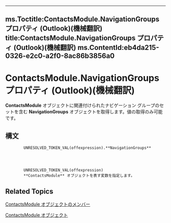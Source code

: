 

---
ms.Toctitle:ContactsModule.NavigationGroups プロパティ (Outlook)(機械翻訳)
title:ContactsModule.NavigationGroups プロパティ (Outlook)(機械翻訳)
ms.ContentId:eb4da215-0326-e2c0-a2f0-8ac86b3856a0
---
# ContactsModule.NavigationGroups プロパティ (Outlook)(機械翻訳)




**ContactsModule** オブジェクトに関連付けられたナビゲーション グループのセットを含む **NavigationGroups** オブジェクトを取得します。値の取得のみ可能です。

## 構文

            UNRESOLVED_TOKEN_VAL(offexpression).**NavigationGroups**




            UNRESOLVED_TOKEN_VAL(offexpression)
            **ContactsModule** オブジェクトを表す変数を指定します。



## Related Topics

[ContactsModule オブジェクトのメンバー](b40e316b-2b79-6e46-0bda-7feb67ca5b9e.md)

[ContactsModule オブジェクト](fb183bd5-c72f-b38f-97e3-209a2a463d24.md)




